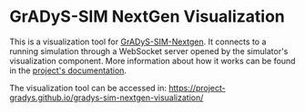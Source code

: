 # GrADyS-SIM NextGen Visualization
This is a visualization tool for [GrADyS-SIM-Nextgen](https://github.com/Project-GrADyS/gradys-sim-nextgen). It connects to a running simulation
through a WebSocket server opened by the simulator's visualization component. More information about how it works can be found in the [project's documentation](https://project-gradys.github.io/gradys-sim-nextgen/Modules/Simulator/handlers/visualization/).

The visualization tool can be accessed in: https://project-gradys.github.io/gradys-sim-nextgen-visualization/

